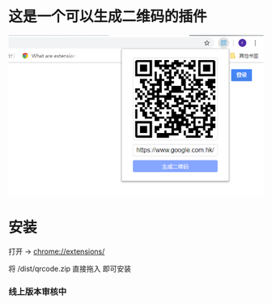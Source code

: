 # 这是一个可以生成二维码的插件

![](https://raw.githubusercontent.com/JayCJP/qrcode.crx/master/dist/preview.png)

# 安装

打开 -> [chrome://extensions/](chrome://extensions/)

将 /dist/qrcode.zip 直接拖入 即可安装

### 线上版本审核中
